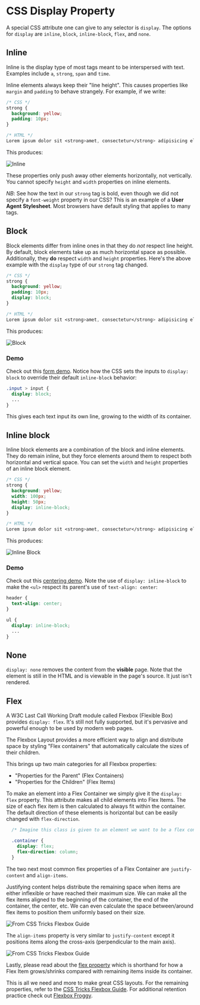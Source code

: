 # CSS Display Property

A special CSS attribute one can give to any selector is `display`. The options for `display` are `inline`, `block`, `inline-block`, `flex`, and `none`.

## Inline

Inline is the display type of most tags meant to be interspersed with text. Examples include `a`, `strong`, `span` and `time`.

Inline elements always keep their "line height". This causes properties like `margin` and `padding` to behave strangely. For example, if we write:

```css
/* CSS */
strong {
  background: yellow;
  padding: 10px;
}

/* HTML */
Lorem ipsum dolor sit <strong>amet, consectetur</strong> adipisicing elit, sed do eiusmod tempor incididunt...
```

This produces:

![Inline](./assets/inline_padding.png)

These properties only push away other elements horizontally, not vertically. You cannot specify `height` and `width` properties on inline elements.

*NB*: See how the text in our `strong` tag is bold, even though we did not specify a `font-weight` property in our CSS? This is an example of a **User Agent Stylesheet**. Most browsers have default styling that applies to many tags.

## Block

Block elements differ from inline ones in that they do *not* respect line height. By default, block elements take up as much horizontal space as possible. Additionally, they **do** respect `width` and `height` properties. Here's the above example with the `display` type of our `strong` tag changed.

```css
/* CSS */
strong {
  background: yellow;
  padding: 10px;
  display: block;
}

/* HTML */
Lorem ipsum dolor sit <strong>amet, consectetur</strong> adipisicing elit, sed do eiusmod tempor incididunt...
```

This produces:

![Block](./assets/block_padding.png)

### Demo

Check out this [form demo](./assets/form.html). Notice how the CSS sets the inputs to `display: block` to override their default `inline-block` behavior:

```css
.input > input {
  display: block;
  ...
}
```

This gives each text input its own line, growing to the width of its container.

## Inline block

Inline block elements are a combination of the block and inline elements. They do remain inline, but they force elements around them to respect both horizontal and vertical space. You can set the `width` and `height` properties of an inline block element.

```css
/* CSS */
strong {
  background: yellow;
  width: 100px;
  height: 50px;
  display: inline-block;
}

/* HTML */
Lorem ipsum dolor sit <strong>amet, consectetur</strong> adipisicing elit, sed do eiusmod tempor incididunt...
```

This produces:

![Inline Block](./assets/inline_block.png)

### Demo

Check out this [centering demo](./assets/center.html). Note the use of `display: inline-block` to make the `<ul>` respect its parent's use of `text-align: center`:

```css
header {
  text-align: center;
}

ul {
  display: inline-block;
  ...
}
```

## None

`display: none` removes the content from the **visible** page. Note that the element is still in the HTML and is viewable in the page's source. It just isn't rendered.

## Flex

A W3C Last Call Working Draft module called Flexbox (Flexible Box) provides `display: flex`. It's still not fully supported, but it's pervasive and powerful enough to be used by modern web pages.

The Flexbox Layout provides a more efficient way to align and distribute space by styling "Flex containers" that automatically calculate the sizes of their children.

This brings up two main categories for all Flexbox properties:

- "Properties for the Parent" (Flex Containers)
- "Properties for the Children" (Flex Items)

To make an element into a Flex Container we simply give it the `display: flex` property. This attribute makes all child elements into Flex Items. The size of each flex item is then calculated to always fit within the container. The default direction of these elements is horizontal but can be easily changed with `flex-direction`.

```css
  /* Imagine this class is given to an element we want to be a flex container */

  .container {
    display: flex;
    flex-direction: column;
  }
```

The two next most common flex properties of a Flex Container are `justify-content` and `align-items`.

Justifying content helps distribute the remaining space when items are either inflexible or have reached their maximum size. We can make all the flex items aligned to the beginning of the container, the end of the container, the center, etc. We can even calculate the space between/around flex items to position them uniformly based on their size.

![From CSS Tricks Flexbox Guide](./assets/justify_content.svg)

The `align-items` property is very similar to `justify-content` except it positions items along the cross-axis (perpendicular to the main axis).

![From CSS Tricks Flexbox Guide](./assets/align_items.svg)

Lastly, please read about the [flex property](https://css-tricks.com/almanac/properties/f/flex/) which is shorthand for how a Flex Item grows/shrinks compared with remaining items inside its container.

This is all we need and more to make great CSS layouts. For the remaining properties, refer to the [CSS Tricks Flexbox Guide](https://css-tricks.com/snippets/css/a-guide-to-flexbox/). For additional retention practice check out [Flexbox Froggy](http://flexboxfroggy.com/).